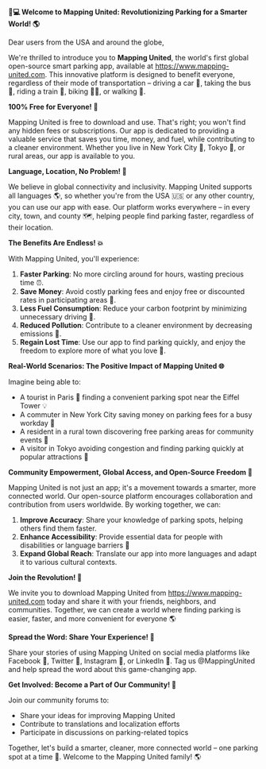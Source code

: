 **🚗💻 Welcome to Mapping United: Revolutionizing Parking for a Smarter World! 🌎**

Dear users from the USA and around the globe,

We're thrilled to introduce you to **Mapping United**, the world's first global open-source smart parking app, available at https://www.mapping-united.com. This innovative platform is designed to benefit everyone, regardless of their mode of transportation – driving a car 🚗, taking the bus 🚌, riding a train 🚂, biking 🚴‍♀️, or walking 👣.

**100% Free for Everyone! 🙌**

Mapping United is free to download and use. That's right; you won't find any hidden fees or subscriptions. Our app is dedicated to providing a valuable service that saves you time, money, and fuel, while contributing to a cleaner environment. Whether you live in New York City 🗽️, Tokyo 🌆, or rural areas, our app is available to you.

**Language, Location, No Problem! 💬**

We believe in global connectivity and inclusivity. Mapping United supports all languages 🌎, so whether you're from the USA 🇺🇸 or any other country, you can use our app with ease. Our platform works everywhere – in every city, town, and county 🗺️, helping people find parking faster, regardless of their location.

**The Benefits Are Endless! 💥**

With Mapping United, you'll experience:

1. **Faster Parking**: No more circling around for hours, wasting precious time ⏰.
2. **Save Money**: Avoid costly parking fees and enjoy free or discounted rates in participating areas 💸.
3. **Less Fuel Consumption**: Reduce your carbon footprint by minimizing unnecessary driving 🌱.
4. **Reduced Pollution**: Contribute to a cleaner environment by decreasing emissions 🌟.
5. **Regain Lost Time**: Use our app to find parking quickly, and enjoy the freedom to explore more of what you love 🎉.

**Real-World Scenarios: The Positive Impact of Mapping United 🌐**

Imagine being able to:

* A tourist in Paris 👀 finding a convenient parking spot near the Eiffel Tower 💡
* A commuter in New York City saving money on parking fees for a busy workday 💸
* A resident in a rural town discovering free parking areas for community events 🎉
* A visitor in Tokyo avoiding congestion and finding parking quickly at popular attractions 🌆

**Community Empowerment, Global Access, and Open-Source Freedom 🌟**

Mapping United is not just an app; it's a movement towards a smarter, more connected world. Our open-source platform encourages collaboration and contribution from users worldwide. By working together, we can:

1. **Improve Accuracy**: Share your knowledge of parking spots, helping others find them faster.
2. **Enhance Accessibility**: Provide essential data for people with disabilities or language barriers 🌟
3. **Expand Global Reach**: Translate our app into more languages and adapt it to various cultural contexts.

**Join the Revolution! 💪**

We invite you to download Mapping United from https://www.mapping-united.com today and share it with your friends, neighbors, and communities. Together, we can create a world where finding parking is easier, faster, and more convenient for everyone 🌎

**Spread the Word: Share Your Experience! 📢**

Share your stories of using Mapping United on social media platforms like Facebook 👥, Twitter 💬, Instagram 📸, or LinkedIn 🔗. Tag us @MappingUnited and help spread the word about this game-changing app.

**Get Involved: Become a Part of Our Community! 🌟**

Join our community forums to:

* Share your ideas for improving Mapping United
* Contribute to translations and localization efforts
* Participate in discussions on parking-related topics

Together, let's build a smarter, cleaner, more connected world – one parking spot at a time 💪. Welcome to the Mapping United family! 🌎